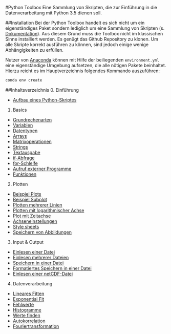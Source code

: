 #Python Toolbox
Eine Sammlung von Skripten, die zur Einführung in die Datenverarbeitung mit
Python 3.5 dienen soll.

##Installation
Bei der Python Toolbox handelt es sich nicht um ein eigenständiges Paket sondern
lediglich um eine Sammlung von Skripten (s.
[Dokumentation](doc/toolbox-doc.pdf)).  Aus diesem Grund muss die Toolbox nicht
im klassischen Sinne installiert werden. Es genügt das Github Repository zu
klonen. Um alle Skripte korrekt ausführen zu können, sind jedoch einige wenige
Abhängigkeiten zu erfüllen.

Nutzer von [Anaconda](https://www.continuum.io/downloads) können mit Hilfe der
beiliegenden `environment.yml` eine eigenständige Umgebung aufsetzen, die alle
nötigen Pakete beinhaltet. Hierzu reicht es im Hauptverzeichnis folgendes
Kommando auszuführen:

```bash
conda env create
```

##Inhaltsverzeichnis
0. Einführung
  * [Aufbau eines Python-Skriptes](scripts/aufbau_eines_python_skriptes.py)
1. Basics
  * [Grundrechenarten](scripts/grundrechenarten.py)
  * [Variablen](scripts/variablen.py)
  * [Datentypen](scripts/datentypen.py)
  * [Arrays](scripts/arrays.py)
  * [Matrixoperationen](scripts/matrixoperationen.py)
  * [Strings](scripts/strings.py)
  * [Textausgabe](scripts/textausgabe.py)
  * [if-Abfrage](scripts/if_abfrage.py)
  * [for-Schleife](scripts/for_schleife.py)
  * [Aufruf externer Programme](scripts/aufruf_externer_programme.py)
  * [Funktionen](scripts/funktionen.py)
2. Plotten
  * [Beispiel Plots](scripts/beispiel_plots.py)
  * [Beispiel Subplot](scripts/beispiel_subplot.py)
  * [Plotten mehrerer Linien](scripts/plotten_mehrerer_linien.py)
  * [Plotten mit logarithmischer Achse](scripts/plotten_mit_logarithmischer_achse.py)
  * [Plot mit Zeitachse](scripts/plot_mit_zeitachse.py)
  * [Achseneinstellungen](scripts/achseneinstellungen.py)
  * [Style sheets](scripts/style_sheets.py)
  * [Speichern von Abbildungen](scripts/speichern_von_abbildungen.py)
3. Input & Output
  * [Einlesen einer Datei](scripts/einlesen_einer_datei.py)
  * [Einlesen mehrerer Dateien](scripts/einlesen_mehrerer_dateien.py)
  * [Speichern in einer Datei](scripts/speichern_in_einer_datei.py)
  * [Formatiertes Speichern in einer Datei](scripts/formatiertes_speichern_in_einer_datei.py)
  * [Einlesen einer netCDF-Datei](scripts/einlesen_einer_netcdf-datei.py)
4. Datenverarbeitung
  * [Lineares Fitten](scripts/lineares_fitten.py)
  * [Exponential Fit](scripts/exponential_fit.py)
  * [Fehlwerte](scripts/fehlwerte.py)
  * [Histogramme](scripts/histogramme.py)
  * [Werte finden](scripts/werte_finden.py)
  * [Autokorrelation](scripts/autokorrelation.py)
  * [Fouriertransformation](scripts/fouriertransformation.py)
